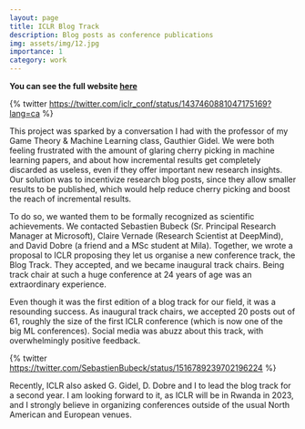 ```yaml
---
layout: page
title: ICLR Blog Track
description: Blog posts as conference publications
img: assets/img/12.jpg
importance: 1
category: work
---
```


**You can see the full website [here](https://iclr-blog-track.github.io/)**

{% twitter https://twitter.com/iclr_conf/status/1437460881047175169?lang=ca %}

This project was sparked by a conversation I had with the professor of my 
Game Theory & Machine Learning class, Gauthier Gidel. 
We were both feeling frustrated with the amount of glaring cherry picking in 
machine learning papers, and about how incremental results get completely discarded 
as useless, even if they offer important new research insights. Our solution was to
incentivize research blog posts, since they allow smaller results to be published, which 
would help reduce cherry picking and boost the reach of incremental results. 

To do so, we wanted them to be formally recognized as scientific achievements. 
We contacted Sebastien Bubeck (Sr. Principal Research Manager at Microsoft),
Claire Vernade (Research Scientist at DeepMind), and David Dobre
(a friend and a MSc student at Mila). Together, we wrote a proposal to ICLR
proposing they let us organise a new conference track, the Blog Track.
They accepted, and we became inaugural track chairs. Being track chair at such a
huge conference at 24 years of age was an extraordinary experience.

Even though it was the first edition of a blog track for our field, it was a resounding 
success. As inaugural track chairs, we accepted 20 posts out of 61, roughly the size
of the first ICLR conference (which is now one of the big ML conferences). Social media 
was abuzz about this track, with overwhelmingly positive feedback.

{% twitter https://twitter.com/SebastienBubeck/status/1516789239702196224 %}

Recently, ICLR also asked G. Gidel, D. Dobre and I to lead the blog track for 
a second year. I am looking forward to it, as ICLR will be in Rwanda in 2023, and
I strongly believe in organizing conferences outside of the usual North American
and European venues.
